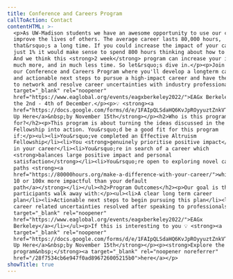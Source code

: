 ```yaml
---
title: Conference and Careers Program
callToAction: Contact
contentHTML: >-
  <p>As UW-Madison students we have an awesome opportunity to use our careers to
  improve the lives of others. The average career lasts 80,000 hours,
  that&rsquo;s a long time. If you could increase the impact of your career by
  just 1% it would make sense to spend 800 hours thinking about how to do that.
  And we think this <strong>2 week</strong> program can increase your impact by
  much more, and in much less time. So let&rsquo;s dive in.</p><p>Join us for
  our Conference and Careers Program where you'll develop a longterm career plan
  and actionable next steps to pursue a high-impact career and have the chance
  to network and resolve career uncertainties with industry professionals at <a
  target="_blank" rel="noopener"
  href="https://www.eaglobal.org/events/eagxberkeley2022/">EAGx Berkeley </a>on
  the 2nd - 4th of December.</p><p>💡 <strong><a
  href="https://docs.google.com/forms/d/e/1FAIpQLSdaHQ6KvJpROyyuztZnkVT69Ct1qIIEjEo_Y_qixzdiD0qZSA/viewform?usp=sf_link">Sign
  Up Here</a>&nbsp;by November 15th</strong></p><h2>Who is this program
  for?</h2><p>This program is about turning the ideas discussed in the
  Fellowship into action. You&rsquo;d be a good fit for this program
  if:</p><ul><li>You&rsquo;ve completed an Effective Altruism
  Fellowship</li><li>You <strong>genuinely prioritise positive impact</strong>
  in your career</li><li>You&rsquo;re in search of a career which
  <strong>balances large positive impact and personal
  satisfaction</strong></li><li>You&rsquo;re open to exploring novel career
  paths <strong><a
  href="https://80000hours.org/make-a-difference-with-your-career/">which may be
  10 or 100x more impactful than your default
  path</a></strong></li></ul><h2>Program Outcomes</h2><p>Our goal is that
  participants walk away with:</p><ul><li>A clear long term career
  plan</li><li>Actionable next steps to begin pursuing this plan</li><li>Most
  career related uncertainties resolved after speaking to professionals at <a
  target="_blank" rel="noopener"
  href="https://www.eaglobal.org/events/eagxberkeley2022/">EAGx
  Berkeley</a></li></ul><p>If this is interesting to you 💡 <strong><a
  target="_blank" rel="noopener"
  href="https://docs.google.com/forms/d/e/1FAIpQLSdaHQ6KvJpROyyuztZnkVT69Ct1qIIEjEo_Y_qixzdiD0qZSA/viewform?usp=sf_link">Sign
  Up Here</a>&nbsp;by November 15th</strong></p><p><strong>Explore the full
  program&nbsp;</strong><a target="_blank" rel="noopener noreferrer"
  href="/28f7534cb6e947f0ad896726005215b0">here</a></p>
showTitle: true
---
```

